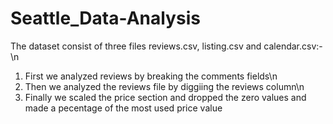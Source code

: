 # Seattle_Data-Analysis

The dataset consist of three files reviews.csv, listing.csv and calendar.csv:-\n
1. First we analyzed reviews by breaking the comments fields\n
2. Then we analyzed the reviews file by diggiing the reviews column\n
3. Finally we scaled the price section and dropped the zero values and made a pecentage of the most used price value
